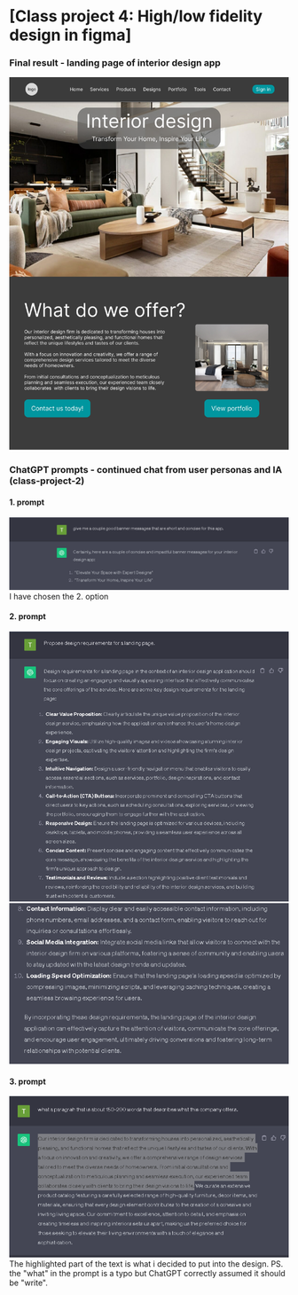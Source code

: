 # [Class project 4: High/low fidelity design in figma]

### Final result - landing page of interior design app

![](images/landing_page_interior_design.png)

### ChatGPT prompts - continued chat from user personas and IA (class-project-2)

#### 1. prompt

![](images/banner_message_prompt.PNG)
I have chosen the 2. option

#### 2. prompt

![](images/design_requirements_prompt.PNG)
![](images/design_requirements_prompt_2.PNG)

#### 3. prompt

![](images/what_do_we_offer_prompt.PNG)
The highlighted part of the text is what i decided to put into the design.
PS. the "what" in the prompt is a typo but ChatGPT correctly assumed it should be "write".
